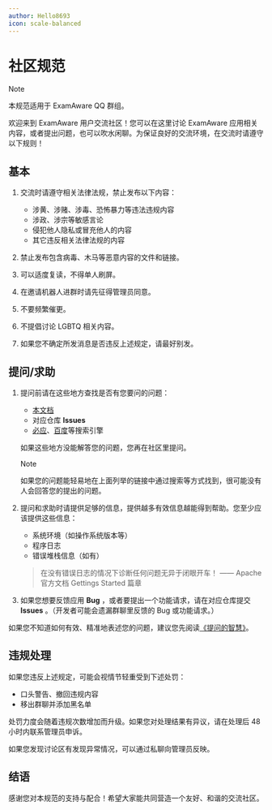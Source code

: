 ```yaml
---
author: Hello8693
icon: scale-balanced
---
```


# 社区规范

> [!note]
>
> 本规范适用于 ExamAware QQ 群组。

欢迎来到 ExamAware 用户交流社区！您可以在这里讨论 ExamAware 应用相关内容，或者提出问题，也可以吹水闲聊。为保证良好的交流环境，在交流时请遵守以下规则！

## 基本

1. 交流时请遵守相关法律法规，禁止发布以下内容：
    - 涉黄、涉赌、涉毒、恐怖暴力等违法违规内容
    - 涉政、涉宗等敏感言论
    - 侵犯他人隐私或冒充他人的内容
    - 其它违反相关法律法规的内容

2. 禁止发布包含病毒、木马等恶意内容的文件和链接。

3. 可以适度复读，不得单人刷屏。

4. 在邀请机器人进群时请先征得管理员同意。

5. 不要频繁催更。

6. 不提倡讨论 LGBTQ 相关内容。

7. 如果您不确定所发消息是否违反上述规定，请最好别发。

## 提问/求助

1. 提问前请在这些地方查找是否有您要问的问题：
    - [本文档](https://https://docs.examaware.us.kg/)
    - 对应仓库 **Issues**
    - [必应](https://cn.bing.com/)、[百度](https://www.baidu.com/)等搜索引擎
    
    如果这些地方没能解答您的问题，您再在社区里提问。

    > [!note]
    >
    > 如果您的问题能轻易地在上面列举的链接中通过搜索等方式找到，很可能没有人会回答您的提出的问题。

2. 提问和求助时请提供足够的信息，提供越多有效信息越能得到帮助。您至少应该提供这些信息：
    - 系统环境（如操作系统版本等）
    - 程序日志
    - 错误堆栈信息（如有）

    > 在没有错误日志的情况下诊断任何问题无异于闭眼开车！
    > —— Apache 官方文档 Gettings Started 篇章

3. 如果您想要反馈应用 **Bug** ，或者要提出一个功能请求，请在对应仓库提交 **Issues** 。（开发者可能会遗漏群聊里反馈的 Bug 或功能请求。）
    
如果您不知道如何有效、精准地表述您的问题，建议您先阅读[《提问的智慧》](https://github.com/ryanhanwu/How-To-Ask-Questions-The-Smart-Way/blob/main/README-zh_CN.md)。

## 违规处理

如果您违反上述规定，可能会视情节轻重受到下述处罚：

- 口头警告、撤回违规内容
- 移出群聊并添加黑名单

处罚力度会随着违规次数增加而升级。如果您对处理结果有异议，请在处理后 48 小时内联系管理员申诉。

如果您发现讨论区有发现异常情况，可以通过私聊向管理员反映。

## 结语

感谢您对本规范的支持与配合！希望大家能共同营造一个友好、和谐的交流社区。
